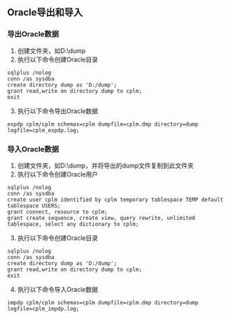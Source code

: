 ## Oracle导出和导入
### 导出Oracle数据
1. 创建文件夹，如D:\dump
2. 执行以下命令创建Oracle目录
```
sqlplus /nolog
conn /as sysdba
create directory dump as 'D:/dump';
grant read,write on directory dump to cplm;
exit
```
3. 执行以下命令导出Oracle数据
```
expdp cplm/cplm schemas=cplm dumpfile=cplm.dmp directory=dump logfile=cplm_expdp.log;
```

### 导入Oracle数据
1. 创建文件夹，如D:\dump，并将导出的dump文件复制到此文件夹
2. 执行以下命令创建Oracle用户
```
sqlplus /nolog
conn /as sysdba
create user cplm identified by cplm temporary tablespace TEMP default tablespace USERS;
grant connect, resource to cplm;
grant create sequence, create view, query rewrite, unlimited tablespace, select any dictionary to cplm;
```
3. 执行以下命令创建Oracle目录
```
sqlplus /nolog
conn /as sysdba
create directory dump as 'D:/dump';
grant read,write on directory dump to cplm;
exit
```
4. 执行以下命令导入Oracle数据
```
impdp cplm/cplm schemas=cplm dumpfile=cplm.dmp directory=dump logfile=cplm_impdp.log;
```
